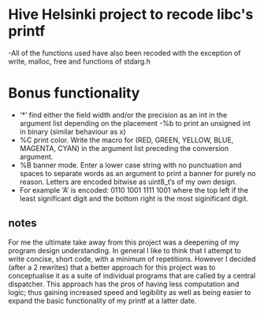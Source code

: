 # Hive Helsinki project to recode libc's printf
-All of the functions used have also been recoded with the exception of write, malloc, free and functions of stdarg.h
# Bonus functionality
- ‘*’ find either the field width and/or the precision as an int in the argument list depending on the placement
-%b to print an unsigned int in binary (similar behaviour as x)
- %C print color. Write the macro for  (RED, GREEN, YELLOW, BLUE, MAGENTA, CYAN) in the argument list preceding the conversion argument.
- %B banner mode. Enter a lower case string with no punctuation and spaces to separate words as an argument to print a banner for purely no reason. Letters are encoded bitwise as uint8_t’s of my own design. 
- For example ‘A’ is encoded:
0110
1001
1111
1001
where the top left if the least significant digit and the bottom right is the most siginificant digit.
## notes
For me the ultimate take away from this project was a deepening of my program design understanding.
In general I like to think that I attempt to write concise, short code, with a minimum of repetitions. 
However I decided (after a 2 rewrites) that a better approach for this project was to conceptualise it as a suite of individual programs that are called by a central dispatcher. This approach has the pros of having less computation and logic; thus gaining increased speed and legibility as well as being easier to expand the basic functionality of my printf at a latter date.